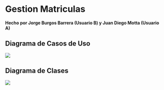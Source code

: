 # Gestion Matriculas

**Hecho por Jorge Burgos Barrera (Usuario B) y Juan Diego Motta (Usuario A)**

## Diagrama de Casos de Uso
![](images/diagramaUsos.png)
## Diagrama de Clases
![](images/diagramaClases.png)
